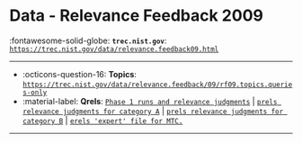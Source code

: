 # Data - Relevance Feedback 2009 

:fontawesome-solid-globe: **`trec.nist.gov`**: [`https://trec.nist.gov/data/relevance.feedback09.html`](https://trec.nist.gov/data/relevance.feedback09.html)

---

- :octicons-question-16: **Topics**: [`https://trec.nist.gov/data/relevance.feedback/09/rf09.topics.queries-only`](https://trec.nist.gov/data/relevance.feedback/09/rf09.topics.queries-only)
- :material-label: **Qrels**: [`Phase 1 runs and relevance judgments`](https://trec.nist.gov/data/relevance.feedback/09/rf09_phase1.tar.gz) | [`prels relevance judgments for category A`](https://trec.nist.gov/data/relevance.feedback/09/prels.catA.1-50.gz) | [`prels relevance judgments for category B`](https://trec.nist.gov/data/relevance.feedback/09/prels.catB.1-50.gz) | [`erels 'expert' file for MTC.`](https://trec.nist.gov/data/relevance.feedback/09/erels.catAB.1-50.gz)


---

